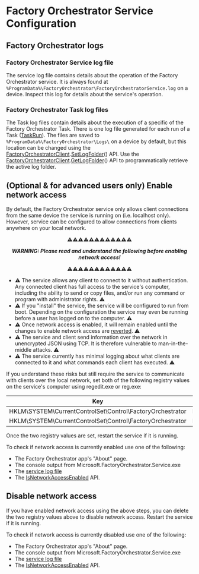 
# Factory Orchestrator Service Configuration
## Factory Orchestrator logs
### Factory Orchestrator Service log file

The service log file contains details about the operation of the Factory Orchestrator service. It is always found at `%ProgramData%\FactoryOrchestrator\FactoryOrchestratorService.log` on a device. Inspect this log for details about the service's operation.

### Factory Orchestrator Task log files

The Task log files contain details about the execution of a specific of the Factory Orchestrator Task. There is one log file generated for each run of a Task ([TaskRun](../CoreLibrary/Microsoft-FactoryOrchestrator-Core-TaskRun/)). The files are saved to `%ProgramData%\FactoryOrchestrator\Logs\` on a device by default, but this location can be changed using the [FactoryOrchestratorClient](../ClientLibrary/Microsoft-FactoryOrchestrator-Client-FactoryOrchestratorClient-FactoryOrchestratorClient%28System-Net-IPAddress_int%29/).[SetLogFolder](../ClientLibrary/Microsoft-FactoryOrchestrator-Client-FactoryOrchestratorClient-SetLogFolder%28string_bool%29/)() API. Use the [FactoryOrchestratorClient](../ClientLibrary/Microsoft-FactoryOrchestrator-Client-FactoryOrchestratorClient-FactoryOrchestratorClient%28System-Net-IPAddress_int%29/).[GetLogFolder](../ClientLibrary/Microsoft-FactoryOrchestrator-Client-FactoryOrchestratorClient-GetLogFolder%28%29/)() API to programmatically retrieve the active log folder.

## (Optional & for advanced users only) Enable network access
By default, the Factory Orchestrator service only allows client connections from the same device the service is running on (i.e. localhost only). However, service can be configured to allow connections from clients anywhere on your local network.

<b>
<p align="center">⚠⚠⚠⚠⚠⚠⚠⚠⚠⚠⚠⚠</p>
<p align="center"><i>WARNING: Please read and understand the following before enabling network access!</i></p>
<p align="center">⚠⚠⚠⚠⚠⚠⚠⚠⚠⚠⚠⚠</p>
</b>

- ⚠ The service allows any client to connect to it without authentication. Any connected client has full access to the service's computer, including the ability to send or copy files, and/or run any command or program with administrator rights. ⚠
- ⚠ If you "install" the service, the service will be configured to run from boot. Depending on the configuration the service may even be running before a user has logged on to the computer. ⚠
- ⚠ Once network access is enabled, it will remain enabled until the changes to enable network access are [reverted](#disable-network-access). ⚠
- ⚠ The service and client send information over the network in unencrypted JSON using TCP. It is therefore vulnerable to man-in-the-middle attacks. ⚠
- ⚠ The service currently has minimal logging about what clients are connected to it and what commands each client has executed. ⚠


If you understand these risks but still require the service to communicate with clients over the local network, set both of the following registry values on the service's computer using regedit.exe or reg.exe:

Key | Value | [Type](../CoreLibrary/Microsoft-FactoryOrchestrator-Core-TaskBase-Type/) | Data
------ | ------ | --- | ---
HKLM\SYSTEM\CurrentControlSet\Control\FactoryOrchestrator | EnableNetworkAccess | REG_DWORD | 0x1
HKLM\SYSTEM\CurrentControlSet\Control\FactoryOrchestrator | DisableNetworkAccess | REG_DWORD | 0x0

Once the two registry values are set, restart the service if it is running.

To check if network access is currently enabled use one of the following:

- The Factory Orchestrator app's "About" page.
- The console output from Microsoft.FactoryOrchestrator.Service.exe
- The [service log file](../#factory-orchestrator-service-log-file)
- The [IsNetworkAccessEnabled](../ClientLibrary/Microsoft-FactoryOrchestrator-Client-FactoryOrchestratorClient-IsNetworkAccessEnabled%28%29/) API.

## Disable network access
If you have enabled network access using the above steps, you can delete the two registry values above to disable network access. Restart the service if it is running.

To check if network access is currently disabled use one of the following:

- The Factory Orchestrator app's "About" page.
- The console output from Microsoft.FactoryOrchestrator.Service.exe
- The [service log file](../index#factory-orchestrator-service-log-file)
- The [IsNetworkAccessEnabled](../ClientLibrary/Microsoft-FactoryOrchestrator-Client-FactoryOrchestratorClient-IsNetworkAccessEnabled%28%29/) API.
